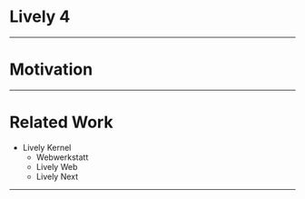 <!-- markdown-config presentation=true -->

# Lively 4

---

# Motivation


--- 


# Related Work

- Lively Kernel 
  - Webwerkstatt 
  - Lively Web
  - Lively Next

--- 

